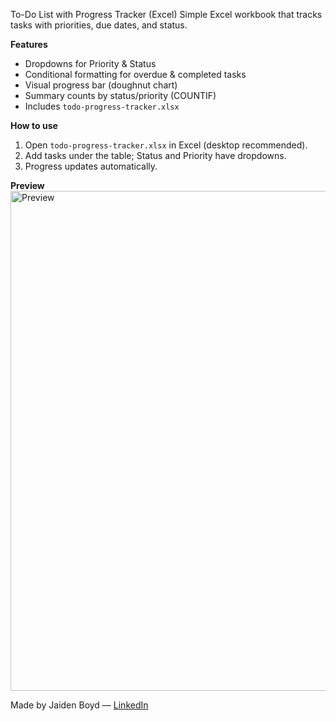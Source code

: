 To-Do List with Progress Tracker (Excel)
Simple Excel workbook that tracks tasks with priorities, due dates, and status.  

**Features**
- Dropdowns for Priority & Status 
- Conditional formatting for overdue & completed tasks
- Visual progress bar (doughnut chart)
- Summary counts by status/priority (COUNTIF)
- Includes `todo-progress-tracker.xlsx`

**How to use**
1. Open `todo-progress-tracker.xlsx` in Excel (desktop recommended).
2. Add tasks under the table; Status and Priority have dropdowns.
3. Progress updates automatically.

**Preview**
<img width="1280" height="800" alt="Preview" src="https://github.com/user-attachments/assets/4f67fb03-fec9-43d4-b7fc-6cf0c61b9aeb" />



Made by Jaiden Boyd — [LinkedIn](https://www.linkedin.com/in/jaiden-boyd/)

